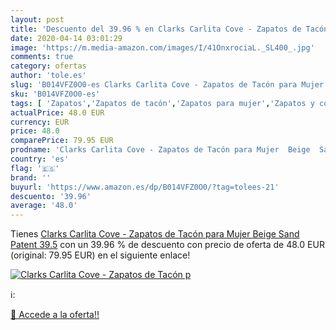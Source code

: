 ```yaml
---
layout: post
title: 'Descuento del 39.96 % en Clarks Carlita Cove - Zapatos de Tacón p'
date: 2020-04-14 03:01:29
image: 'https://m.media-amazon.com/images/I/41OnxrociaL._SL400_.jpg'
comments: true
category: ofertas
author: 'tole.es'
slug: 'B014VFZ0O0-es Clarks Carlita Cove - Zapatos de Tacón para Mujer Beige...'
sku: 'B014VFZ0O0-es'
tags: [ 'Zapatos','Zapatos de tacón','Zapatos para mujer','Zapatos y complementos','zapatos', ]
actualPrice: 48.0 EUR
currency: EUR
price: 48.0
comparePrice: 79.95 EUR
prodname: 'Clarks Carlita Cove - Zapatos de Tacón para Mujer  Beige  Sand Patent   39.5'
country: 'es'
flag: '🇪🇸'
brand: ''
buyurl: 'https://www.amazon.es/dp/B014VFZ0O0/?tag=tolees-21'
descuento: '39.96'
average: '48.0'
---
```


Tienes [Clarks Carlita Cove - Zapatos de Tacón para Mujer  Beige  Sand Patent   39.5](https://www.amazon.es/dp/B014VFZ0O0/?tag=tolees-21) con un 39.96 % de descuento con precio de oferta de 48.0 EUR (original: 79.95 EUR) en el siguiente enlace!

[![Clarks Carlita Cove - Zapatos de Tacón p](https://m.media-amazon.com/images/I/41OnxrociaL._SL400_.jpg)](https://www.amazon.es/dp/B014VFZ0O0/?tag=tolees-21)

ℹ️:


[🛒 Accede a la oferta!!](https://www.amazon.es/dp/B014VFZ0O0/?tag=tolees-21)
